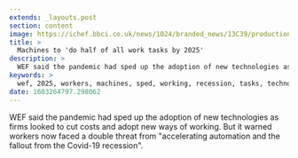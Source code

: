 ```yaml
--- 
extends: _layouts.post 
section: content 
image: https://ichef.bbci.co.uk/news/1024/branded_news/13C39/production/_107535908_gettyimages-160023947.jpg 
title: > 
  Machines to 'do half of all work tasks by 2025' 
description: > 
  WEF said the pandemic had sped up the adoption of new technologies as firms looked to cut costs and adopt new ways of working.But it warned workers now faced a double threat from "accelerating automation and the fallout from the Covid-19 recession". 
keywords: > 
  wef, 2025, workers, machines, sped, working, recession, tasks, technologies, pandemic, threat, ways, warned, half, work 
date: 1603264797.298062 
--- 
```

<div><p>WEF said the pandemic had sped up the adoption of new technologies as firms looked to cut costs and adopt new ways of working. But it warned workers now faced a double threat from "accelerating automation and the fallout from the Covid-19 recession". </p></div>